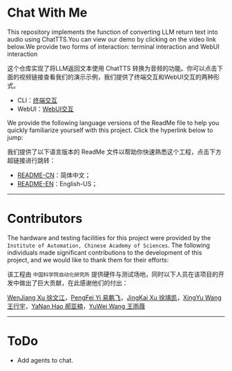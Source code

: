 # Chat With Me

This repository implements the function of converting LLM return text into audio using ChatTTS.You can view our demo by clicking on the video link below.We provide two forms of interaction: terminal interaction and WebUI interaction

这个仓库实现了将LLM返回文本使用 ChatTTS 转换为音频的功能。你可以点击下面的视频链接查看我们的演示示例，我们提供了终端交互和WebUI交互的两种形式。

* CLI：[终端交互](https://www.bilibili.com/video/BV1EUaFzaEXo/?spm_id_from=333.1387.collection.video_card.click&vd_source=c8dbe5ab3b4bf743fae13d455b4aa039)
* WebUI：[WebUI交互](https://www.bilibili.com/video/BV17DaFzcEq7/?spm_id_from=333.1387.collection.video_card.click&vd_source=c8dbe5ab3b4bf743fae13d455b4aa039)

We provide the following language versions of the ReadMe file to help you quickly familiarize yourself with this project. Click the hyperlink below to jump:

我们提供了以下语言版本的 ReadMe 文件以帮助你快速熟悉这个工程，点击下方超链接进行跳转：

* [README-CN](./asset/ReadMe-CN.md)：简体中文；
* [README-EN](./asset/ReadMe-EN.md)：English-US；


---

# Contributors

The hardware and testing facilities for this project were provided by the `Institute of Automation, Chinese Academy of Sciences`. The following individuals made significant contributions to the development of this project, and we would like to thank them for their efforts:

该工程由 `中国科学院自动化研究所` 提供硬件与测试场地，同时以下人员在该项目的开发中做出了巨大贡献，在此感谢他们的付出：

[WenJiang Xu 徐文江](https://github.com/HEA1OR)，[PengFei Yi 易鹏飞](https://github.com/alfie010)，[JingKai Xu 徐靖凯](https://github.com/Triumphant-strain)，[XingYu Wang 王行宇](https://github.com/xywang227)，[YaNan Hao 郝亚楠](https://github.com/haoyanan2024)，[YuWei Wang 王雨薇](https://github.com/YuweiWang2002)


---
# ToDo

* Add agents to chat.